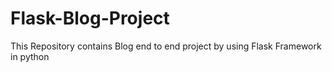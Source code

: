 # Flask-Blog-Project
This Repository contains Blog end to end project by using Flask Framework in python
